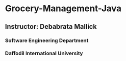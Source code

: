 # Grocery-Management-Java
## Instructor: Debabrata Mallick
### Software Engineering Department
### Daffodil International University
